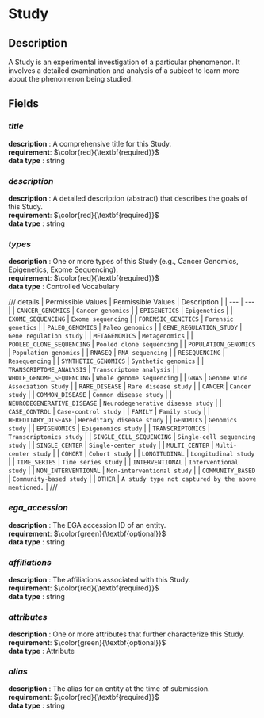 # Study

## Description
A Study is an experimental investigation of a particular phenomenon. It involves a detailed examination and analysis of a subject to learn more about the phenomenon being studied.

## Fields
### ***title***
**description** : A comprehensive title for this Study.<br>
**requirement**:  $\color{red}{\textbf{required}}$<br> 
**data type** : string <br>
### ***description***
**description** : A detailed description (abstract) that describes the goals of this Study.<br>
**requirement**:  $\color{red}{\textbf{required}}$<br> 
**data type** : string <br>
### ***types***
**description** : One or more types of this Study (e.g., Cancer Genomics, Epigenetics, Exome Sequencing).<br>
**requirement**:  $\color{red}{\textbf{required}}$<br> 
**data type** : Controlled Vocabulary <br>

/// details | Permissible Values
| Permissible Values | Description |
| --- | --- |
| `CANCER_GENOMICS` | `Cancer genomics` |
| `EPIGENETICS` | `Epigenetics` |
| `EXOME_SEQUENCING` | `Exome sequencing` |
| `FORENSIC_GENETICS` | `Forensic genetics` |
| `PALEO_GENOMICS` | `Paleo genomics` |
| `GENE_REGULATION_STUDY` | `Gene regulation study` |
| `METAGENOMICS` | `Metagenomics` |
| `POOLED_CLONE_SEQUENCING` | `Pooled clone sequencing` |
| `POPULATION_GENOMICS` | `Population genomics` |
| `RNASEQ` | `RNA sequencing` |
| `RESEQUENCING` | `Resequencing` |
| `SYNTHETIC_GENOMICS` | `Synthetic genomics` |
| `TRANSCRIPTOME_ANALYSIS` | `Transcriptome analysis` |
| `WHOLE_GENOME_SEQUENCING` | `Whole genome sequencing` |
| `GWAS` | `Genome Wide Association Study` |
| `RARE_DISEASE` | `Rare disease study` |
| `CANCER` | `Cancer study` |
| `COMMON_DISEASE` | `Common disease study` |
| `NEURODEGENERATIVE_DISEASE` | `Neurodegenerative disease study` |
| `CASE_CONTROL` | `Case-control study` |
| `FAMILY` | `Family study` |
| `HEREDITARY_DISEASE` | `Hereditary disease study` |
| `GENOMICS` | `Genomics study` |
| `EPIGENOMICS` | `Epigenomics study` |
| `TRANSCRIPTOMICS` | `Transcriptomics study` |
| `SINGLE_CELL_SEQUENCING` | `Single-cell sequencing study` |
| `SINGLE_CENTER` | `Single-center study` |
| `MULTI_CENTER` | `Multi-center study` |
| `COHORT` | `Cohort study` |
| `LONGITUDINAL` | `Longitudinal study` |
| `TIME_SERIES` | `Time series study` |
| `INTERVENTIONAL` | `Interventional study` |
| `NON_INTERVENTIONAL` | `Non-interventional study` |
| `COMMUNITY_BASED` | `Community-based study` |
| `OTHER` | `A study type not captured by the above mentioned.` |
///

### ***ega_accession***
**description** : The EGA accession ID of an entity.<br>
**requirement**:  $\color{green}{\textbf{optional}}$<br>
**data type** : string <br>
### ***affiliations***
**description** : The affiliations associated with this Study.<br>
**requirement**:  $\color{red}{\textbf{required}}$<br> 
**data type** : string <br>
### ***attributes***
**description** : One or more attributes that further characterize this Study.<br>
**requirement**:  $\color{green}{\textbf{optional}}$<br>
**data type** : Attribute <br>
### ***alias***
**description** : The alias for an entity at the time of submission.<br>
**requirement**:  $\color{red}{\textbf{required}}$<br> 
**data type** : string <br>
